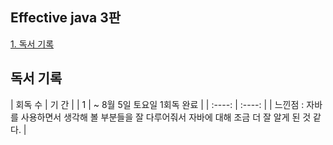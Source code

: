 ## Effective java 3판

[1. 독서 기록](#독서-기록)  

## 독서 기록

| 회독 수 | 기 간 |
| 1 | ~ 8월 5일 토요일 1회독 완료 |
| :----: | :----: |
| 느낀점 : 자바를 사용하면서 생각해 볼 부분들을 잘 다루어줘서 자바에 대해 조금 더 잘 알게 된 것 같다. |
